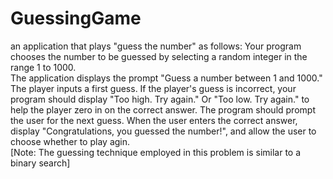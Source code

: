 # GuessingGame
an application that plays "guess the number" as follows:  Your program chooses
the number to be guessed by selecting a random integer in the range 1 to 1000.  
The application displays the prompt "Guess a number between 1 and 1000."   The 
player inputs a first guess.  If the player's guess is incorrect, your program
should display "Too high.  Try again."  Or "Too low.  Try again."  to help the 
player zero in on the correct answer.  The program should prompt the user for 
the next guess.  When the user enters the correct answer, display "Congratulations,
you guessed the number!", and allow the user to choose whether to play agin.  
[Note: The guessing technique employed in this problem is similar to a binary search]
